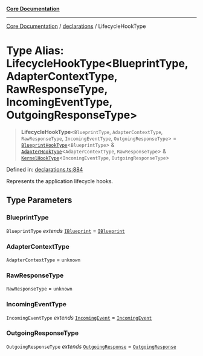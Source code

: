 [**Core Documentation**](../../README.md)

***

[Core Documentation](../../README.md) / [declarations](../README.md) / LifecycleHookType

# Type Alias: LifecycleHookType\<BlueprintType, AdapterContextType, RawResponseType, IncomingEventType, OutgoingResponseType\>

> **LifecycleHookType**\<`BlueprintType`, `AdapterContextType`, `RawResponseType`, `IncomingEventType`, `OutgoingResponseType`\> = [`BlueprintHookType`](../interfaces/BlueprintHookType.md)\<`BlueprintType`\> & [`AdapterHookType`](../interfaces/AdapterHookType.md)\<`AdapterContextType`, `RawResponseType`\> & [`KernelHookType`](../interfaces/KernelHookType.md)\<`IncomingEventType`, `OutgoingResponseType`\>

Defined in: [declarations.ts:884](https://github.com/stonemjs/core/blob/e2200da501349da1fec304d821c002bb6d055b61/src/declarations.ts#L884)

Represents the application lifecycle hooks.

## Type Parameters

### BlueprintType

`BlueprintType` *extends* [`IBlueprint`](IBlueprint.md) = [`IBlueprint`](IBlueprint.md)

### AdapterContextType

`AdapterContextType` = `unknown`

### RawResponseType

`RawResponseType` = `unknown`

### IncomingEventType

`IncomingEventType` *extends* [`IncomingEvent`](../../events/IncomingEvent/classes/IncomingEvent.md) = [`IncomingEvent`](../../events/IncomingEvent/classes/IncomingEvent.md)

### OutgoingResponseType

`OutgoingResponseType` *extends* [`OutgoingResponse`](../../events/OutgoingResponse/classes/OutgoingResponse.md) = [`OutgoingResponse`](../../events/OutgoingResponse/classes/OutgoingResponse.md)

